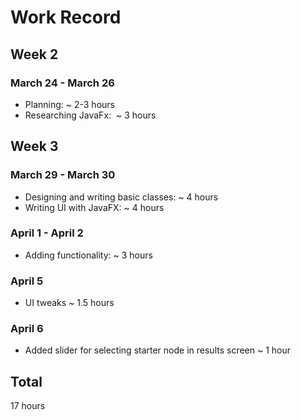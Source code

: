 # Work Record

## Week 2 
### March 24 - March 26
+ Planning:  ~ 2-3 hours
+ Researching JavaFx:  ~ 3 hours

## Week 3
### March 29 - March 30
+ Designing and writing basic classes:  ~ 4 hours
+ Writing UI with JavaFX: ~ 4 hours

### April 1 - April 2
+ Adding functionality: ~ 3 hours


### April 5
+ UI tweaks ~ 1.5 hours

### April 6
+ Added slider for selecting starter node in results screen ~ 1 hour 


## Total 
17 hours
